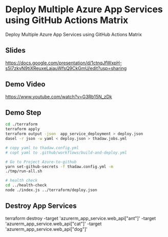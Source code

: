 # Deploy Multiple Azure App Services using GitHub Actions Matrix
Deploy Multiple Azure App Services using GitHub Actions Matrix

## Slides

https://docs.google.com/presentation/d/1ctnqJfWxpH-s5l7zkvN9tiXReuxeLajauWfsQ9CkGmU/edit?usp=sharing

## Demo Video

<https://www.youtube.com/watch?v=G3Rb15N_zDk>


## Demo Step

```bash
cd ./terraform
terraform apply
terraform output -json  app_service_deployment > deploy.json
dasel -r json -w yaml < deploy.json > thadaw.jobs.yml

# copy yaml to thadaw.config.yml
# copt yaml to .github/workflows/build-and-deploy.yml

# Go to Project Azure-to-github
yarn set-github-secrets -f thadaw.config.yml -m
./tmp/run-all.sh

# health check
cd ../health-check
node ./index.js ../terraform/deploy.json
```

## Destroy App Services

terraform destroy -target 'azurerm_app_service.web_api["ant"]' -target 'azurerm_app_service.web_api["cat"]' -target 'azurerm_app_service.web_api["dog"]'
